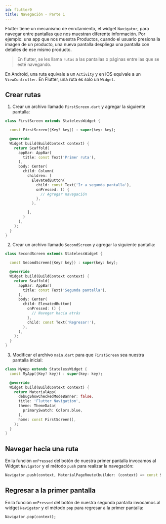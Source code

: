 ```yaml
---
id: flutter9
title: Navegación - Parte 1
---
```


Flutter tiene un mecanismo de enrutamiento, el widget `Navigator`, para navegar entre pantallas que nos muestran diferente información. Por ejemplo: una app que nos muestra Productos, cuando el usuario presiona la imagen de un producto, una nueva pantalla despliega una pantalla con detalles de ese mismo producto.

> En flutter, se les llama `rutas` a las pantallas o páginas entre las que se esté navegando.

En Android, una ruta equivale a un `Activity` y en iOS equivale a un `ViewController`. En Flutter, una ruta es solo un `Widget`.

## Crear rutas

1. Crear un archivo llamado `FirstScreen.dart` y agregar la siguiente pantalla:

```dart
class FirstScreen extends StatelessWidget {

  const FirstScreen({Key? key}) : super(key: key);

  @override
  Widget build(BuildContext context) {
    return Scaffold(
      appBar: AppBar(
        title: const Text('Primer ruta'),
      ),
      body: Center(
        child: Column(
          children: [
            ElevatedButton(
              child: const Text('Ir a segunda pantalla'),
              onPressed: () {
                // Agregar navegación
              },
            ),

          ],
        )
      ),
    );
  }
}
```

2. Crear un archivo llamado `SecondScreen` y agregar la siguiente pantalla:

```dart
class SecondScreen extends StatelessWidget {

  const SecondScreen({Key? key}) : super(key: key);

  @override
  Widget build(BuildContext context) {
    return Scaffold(
      appBar: AppBar(
        title: const Text('Segunda pantalla'),
      ),
      body: Center(
        child: ElevatedButton(
          onPressed: () {
            // Navegar hacia atrás
          },
          child: const Text('Regresar!'),
        ),
      ),
    );
  }
}
```

3. Modificar el archivo `main.dart` para que `FirstScreen` sea nuestra pantalla inicial:

```dart
class MyApp extends StatelessWidget {
  const MyApp({Key? key}) : super(key: key);

  @override
  Widget build(BuildContext context) {
    return MaterialApp(
      debugShowCheckedModeBanner: false,
      title: 'Flutter Navigation',
      theme: ThemeData(
        primarySwatch: Colors.blue,
      ),
      home: const FirstScreen(),
    );
  }
}
```

## Navegar hacia una ruta

En la función `onPressed` del botón de nuestra primer pantalla invocamos al Widget `Navigator` y el método `push` para realizar la navegación:

```dart
Navigator.push(context, MaterialPageRoute(builder: (context) => const SecondScreen()));
```

## Regresar a la primer pantalla

En la función `onPressed` del botón de nuestra segunda pantalla invocamos al widget `Navigator` y el método `pop` para regresar a la primer pantalla:

```dart
Navigator.pop(context);
```
